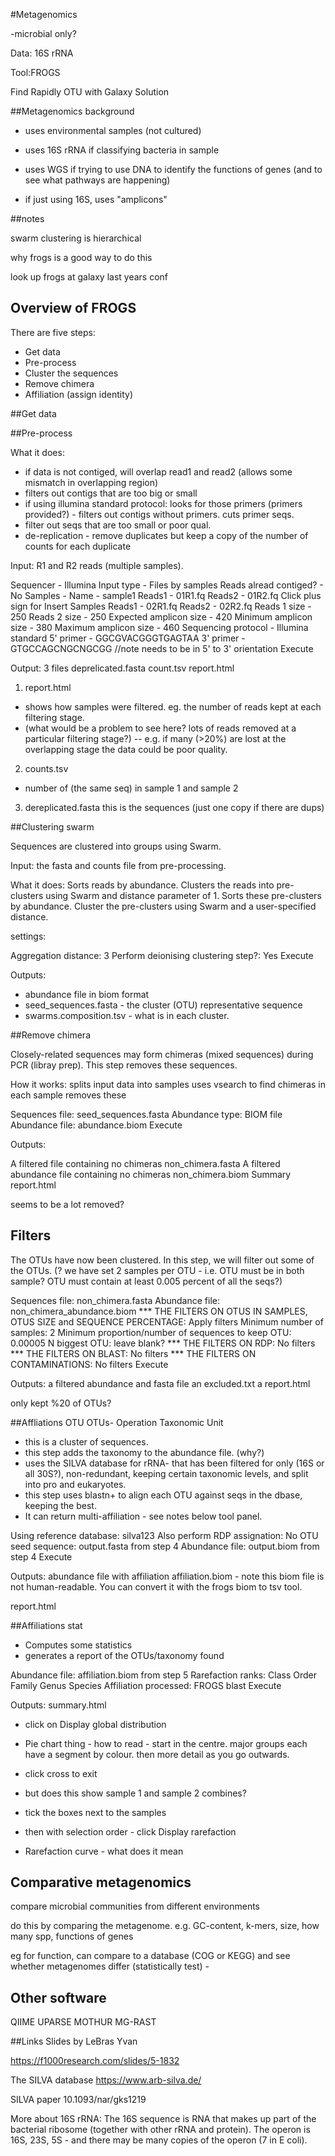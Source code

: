 #Metagenomics

-microbial only?

Data: 16S rRNA


Tool:FROGS

Find Rapidly OTU with Galaxy Solution

##Metagenomics background

- uses environmental samples (not cultured)
- uses 16S rRNA if classifying bacteria in sample
- uses WGS if trying to use DNA to identify the functions of genes (and to see what pathways are happening)


- if just using 16S, uses "amplicons"


##notes

swarm clustering is hierarchical

why frogs is a good way to do this

look up frogs at galaxy last years conf

## Overview of FROGS

There are five steps:

- Get data
- Pre-process
- Cluster the sequences
- Remove chimera
- Affiliation (assign identity)

##Get data



##Pre-process

What it does:
- if data is not contiged, will overlap read1 and read2 (allows some mismatch in overlapping region)
- filters out contigs that are too big or small
- if using illumina standard protocol: looks for those primers (primers provided?) - filters out contigs without primers. cuts primer seqs.
- filter out seqs that are too small or poor qual.
- de-replication - remove duplicates but keep a copy of the number of counts for each duplicate

Input: R1 and R2 reads (multiple samples).

Sequencer - Illumina
Input type - Files by samples
Reads alread contiged? - No
Samples - Name - sample1
Reads1 - 01R1.fq
Reads2 - 01R2.fq
Click plus sign for Insert Samples
Reads1 - 02R1.fq
Reads2 - 02R2.fq
Reads 1 size - 250
Reads 2 size - 250
Expected amplicon size - 420
Minimum amplicon size - 380
Maximum amplicon size - 460
Sequencing protocol - Illumina standard
5' primer - GGCGVACGGGTGAGTAA
3' primer - GTGCCAGCNGCNGCGG //note needs to be in 5' to 3' orientation
Execute

Output: 3 files
deprelicated.fasta
count.tsv
report.html

1. report.html

- shows how samples were filtered. eg. the number of reads kept at each filtering stage.
- (what would be a problem to see here? lots of reads removed at a particular filtering stage?) -- e.g. if many (>20%) are lost at the overlapping stage the data could be poor quality.

2. counts.tsv

- number of (the same seq) in sample 1 and sample 2

3. dereplicated.fasta
this is the sequences (just one copy if there are dups)


##Clustering swarm

Sequences are clustered into groups using Swarm.

Input: the fasta and counts file from pre-processing.

What it does:
Sorts reads by abundance.
Clusters the reads into pre-clusters using Swarm and distance parameter of 1.
Sorts these pre-clusters by abundance.
Cluster the pre-clusters using Swarm and a user-specified distance.

settings:

Aggregation distance: 3
Perform deionising clustering step?: Yes
Execute

Outputs:

- abundance file in biom format
- seed_sequences.fasta - the cluster (OTU) representative sequence
- swarms.composition.tsv - what is in each cluster.

##Remove chimera

Closely-related sequences may form chimeras (mixed sequences) during PCR (libray prep). This step removes these sequences.


How it works:
splits input data into samples
uses vsearch to find chimeras in each sample
removes these


Sequences file: seed_sequences.fasta
Abundance type: BIOM file
Abundance file: abundance.biom
Execute



Outputs:

A filtered file containing no chimeras non_chimera.fasta
A filtered abundance file containing no chimeras non_chimera.biom
Summary  report.html

seems to be a lot removed?

## Filters

The OTUs have now been clustered.
In this step, we will filter out some of the OTUs. (? we have set 2 samples per OTU - i.e. OTU must be in both sample? OTU must contain at least 0.005 percent of all the seqs?)

Sequences file: non_chimera.fasta
Abundance file:  non_chimera_abundance.biom
*** THE FILTERS ON OTUS IN SAMPLES, OTUS SIZE and SEQUENCE PERCENTAGE: Apply filters
Minimum number of samples: 2
Minimum proportion/number of sequences to keep OTU: 0.00005
N biggest OTU: leave blank?
*** THE FILTERS ON RDP: No filters
*** THE FILTERS ON BLAST: No filters
*** THE FILTERS ON CONTAMINATIONS: No filters
Execute

Outputs:
a filtered abundance and fasta file
an excluded.txt
a report.html

only kept %20 of OTUs?



##Affliations OTU
OTUs- Operation Taxonomic Unit
- this is a cluster of sequences.
- this step adds the taxonomy to the abundance file. (why?)
- uses the SILVA database for rRNA- that has been filtered for only (16S or all 30S?), non-redundant, keeping certain taxonomic levels, and split into pro and eukaryotes.
- this step uses blastn+ to align each OTU against seqs in the dbase, keeping the best.
- It can return multi-affiliation - see notes below tool panel.

Using reference database: silva123
Also perform RDP assignation: No
OTU seed sequence: output.fasta from step 4
Abundance file: output.biom from step 4
Execute

Outputs:
abundance file with affiliation   affiliation.biom - note this biom file is not human-readable. You can convert it with the frogs biom to tsv tool.

report.html


##Affiliations stat
- Computes some statistics
- generates a report of the OTUs/taxonomy found

Abundance file: affiliation.biom from step 5
Rarefaction ranks: Class Order Family Genus Species
Affiliation processed: FROGS blast
Execute

Outputs:
summary.html

- click on Display global distribution
- Pie chart thing - how to read - start in the centre. major groups each have a segment by colour. then more detail as you go outwards.
- click cross to exit
- but does this show sample 1 and sample 2 combines? 

- tick the boxes next to the samples
- then with selection order - click Display rarefaction
- Rarefaction curve - what does it mean




## Comparative metagenomics

compare microbial communities from different environments

do this by comparing the metagenome.
e.g. GC-content, k-mers, size, how many spp, functions of genes



eg for function, can compare to a database (COG or KEGG) and see whether metagenomes differ (statistically test) -



## Other software

QIIME
UPARSE
MOTHUR
MG-RAST



##Links
Slides by LeBras Yvan

https://f1000research.com/slides/5-1832


The SILVA database
https://www.arb-silva.de/

SILVA paper 10.1093/nar/gks1219

More about 16S rRNA:
The 16S sequence is RNA that makes up part of the bacterial ribosome (together with other rRNA and protein). The operon is 16S, 23S, 5S - and there may be many copies of the operon (7 in E coli).
